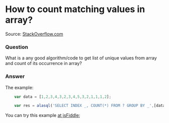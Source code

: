 # How to count matching values in array?

Source: [StackOverflow.com](http://stackoverflow.com/questions/2228362/how-to-count-matching-values-in-array-of-javascript/27659654#27659654)

### Question

What is a any good algorithm/code to get list of unique values from array and count of its occurrence in array?

### Answer
The example:
```js
    var data = [1,2,3,4,3,2,3,4,5,3,2,1,1,1,2];

    var res = alasql('SELECT INDEX _, COUNT(*) FROM ? GROUP BY _',[data]);
```
You can try this example [at jsFiddle](http://jsfiddle.net/agershun/L6qa4r94/1/);
